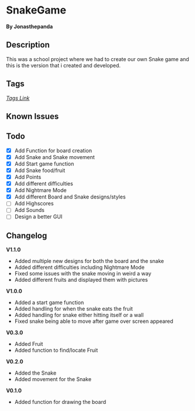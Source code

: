 # SnakeGame
**By Jonasthepanda** 

## Description
This was a school project where we had to create our own Snake game and this is the version that i created and developed.

## Tags
*[Tags Link](https://github.com/Jonasthepanda67/SnakeGame/tags)*

## Known Issues

## Todo
- [X] Add Function for board creation
- [X] Add Snake and Snake movement
- [X] Add Start game function
- [X] Add Snake food/fruit
- [X] Add Points
- [X] Add different difficulties
- [X] Add Nightmare Mode
- [X] Add different Board and Snake designs/styles
- [ ] Add Highscores
- [ ] Add Sounds
- [ ] Design a better GUI

## Changelog

**V1.1.0**

* Added multiple new designs for both the board and the snake
* Added different difficulties including Nightmare Mode
* Fixed some issues with the snake moving in weird a way
* Added different fruits and displayed them with pictures

**V1.0.0**

* Added a start game function
* Added handling for when the snake eats the fruit
* Added handling for snake either hitting itself or a wall
* Fixed snake being able to move after game over screen appeared

**V0.3.0**

* Added Fruit
* Added function to find/locate Fruit

**V0.2.0**

* Added the Snake
* Added movement for the Snake

**V0.1.0**

* Added function for drawing the board
